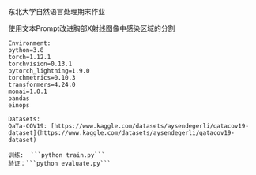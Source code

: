 东北大学自然语言处理期末作业

使用文本Prompt改进胸部X射线图像中感染区域的分割

 	Environment:
	python=3.8  
	torch=1.12.1  
	torchvision=0.13.1  
	pytorch_lightning=1.9.0  
	torchmetrics=0.10.3  
	transformers=4.24.0  
	monai=1.0.1  
	pandas  
	einops 

	Datasets:
 	QaTa-COV19: [https://www.kaggle.com/datasets/aysendegerli/qatacov19-dataset](https://www.kaggle.com/datasets/aysendegerli/qatacov19-dataset)

	训练:  ```python train.py```  
 	验证：```python evaluate.py```
